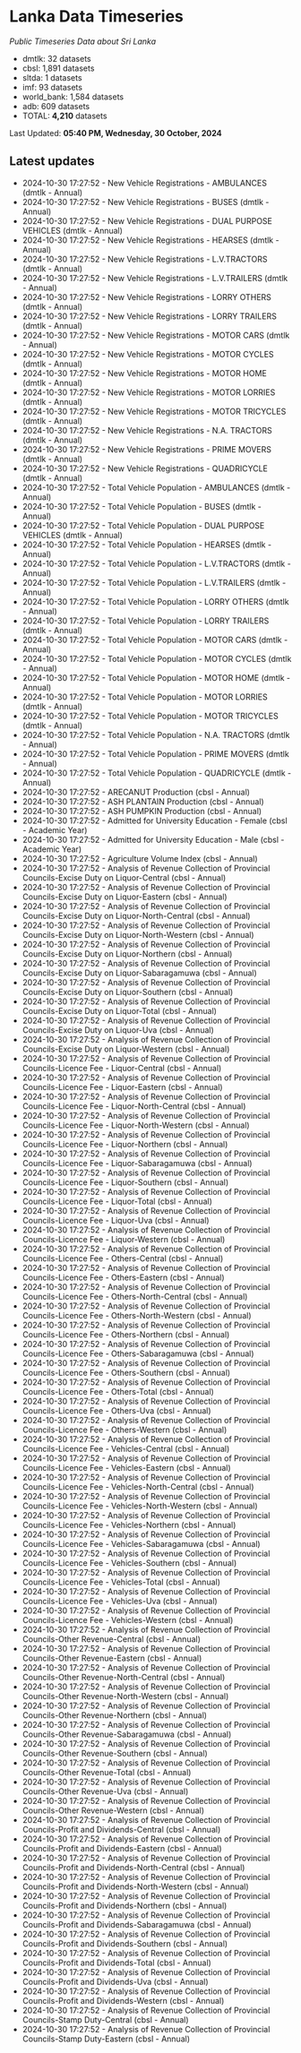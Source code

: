 # Lanka Data Timeseries
*Public Timeseries Data about Sri Lanka*

* dmtlk: 32 datasets
* cbsl: 1,891 datasets
* sltda: 1 datasets
* imf: 93 datasets
* world_bank: 1,584 datasets
* adb: 609 datasets
* TOTAL: **4,210** datasets

Last Updated: **05:40 PM, Wednesday, 30 October, 2024**

## Latest updates

* 2024-10-30 17:27:52 - New Vehicle Registrations - AMBULANCES (dmtlk - Annual)
* 2024-10-30 17:27:52 - New Vehicle Registrations - BUSES (dmtlk - Annual)
* 2024-10-30 17:27:52 - New Vehicle Registrations - DUAL PURPOSE VEHICLES (dmtlk - Annual)
* 2024-10-30 17:27:52 - New Vehicle Registrations - HEARSES (dmtlk - Annual)
* 2024-10-30 17:27:52 - New Vehicle Registrations - L.V.TRACTORS (dmtlk - Annual)
* 2024-10-30 17:27:52 - New Vehicle Registrations - L.V.TRAILERS (dmtlk - Annual)
* 2024-10-30 17:27:52 - New Vehicle Registrations - LORRY OTHERS (dmtlk - Annual)
* 2024-10-30 17:27:52 - New Vehicle Registrations - LORRY TRAILERS (dmtlk - Annual)
* 2024-10-30 17:27:52 - New Vehicle Registrations - MOTOR CARS (dmtlk - Annual)
* 2024-10-30 17:27:52 - New Vehicle Registrations - MOTOR CYCLES (dmtlk - Annual)
* 2024-10-30 17:27:52 - New Vehicle Registrations - MOTOR HOME (dmtlk - Annual)
* 2024-10-30 17:27:52 - New Vehicle Registrations - MOTOR LORRIES (dmtlk - Annual)
* 2024-10-30 17:27:52 - New Vehicle Registrations - MOTOR TRICYCLES (dmtlk - Annual)
* 2024-10-30 17:27:52 - New Vehicle Registrations - N.A. TRACTORS (dmtlk - Annual)
* 2024-10-30 17:27:52 - New Vehicle Registrations - PRIME MOVERS (dmtlk - Annual)
* 2024-10-30 17:27:52 - New Vehicle Registrations - QUADRICYCLE (dmtlk - Annual)
* 2024-10-30 17:27:52 - Total Vehicle Population - AMBULANCES (dmtlk - Annual)
* 2024-10-30 17:27:52 - Total Vehicle Population - BUSES (dmtlk - Annual)
* 2024-10-30 17:27:52 - Total Vehicle Population - DUAL PURPOSE VEHICLES (dmtlk - Annual)
* 2024-10-30 17:27:52 - Total Vehicle Population - HEARSES (dmtlk - Annual)
* 2024-10-30 17:27:52 - Total Vehicle Population - L.V.TRACTORS (dmtlk - Annual)
* 2024-10-30 17:27:52 - Total Vehicle Population - L.V.TRAILERS (dmtlk - Annual)
* 2024-10-30 17:27:52 - Total Vehicle Population - LORRY OTHERS (dmtlk - Annual)
* 2024-10-30 17:27:52 - Total Vehicle Population - LORRY TRAILERS (dmtlk - Annual)
* 2024-10-30 17:27:52 - Total Vehicle Population - MOTOR CARS (dmtlk - Annual)
* 2024-10-30 17:27:52 - Total Vehicle Population - MOTOR CYCLES (dmtlk - Annual)
* 2024-10-30 17:27:52 - Total Vehicle Population - MOTOR HOME (dmtlk - Annual)
* 2024-10-30 17:27:52 - Total Vehicle Population - MOTOR LORRIES (dmtlk - Annual)
* 2024-10-30 17:27:52 - Total Vehicle Population - MOTOR TRICYCLES (dmtlk - Annual)
* 2024-10-30 17:27:52 - Total Vehicle Population - N.A. TRACTORS (dmtlk - Annual)
* 2024-10-30 17:27:52 - Total Vehicle Population - PRIME MOVERS (dmtlk - Annual)
* 2024-10-30 17:27:52 - Total Vehicle Population - QUADRICYCLE (dmtlk - Annual)
* 2024-10-30 17:27:52 - ARECANUT Production (cbsl - Annual)
* 2024-10-30 17:27:52 - ASH PLANTAIN Production (cbsl - Annual)
* 2024-10-30 17:27:52 - ASH PUMPKIN Production (cbsl - Annual)
* 2024-10-30 17:27:52 - Admitted for University Education - Female (cbsl - Academic Year)
* 2024-10-30 17:27:52 - Admitted for University Education - Male (cbsl - Academic Year)
* 2024-10-30 17:27:52 - Agriculture Volume Index (cbsl - Annual)
* 2024-10-30 17:27:52 - Analysis of Revenue Collection of Provincial Councils-Excise Duty on Liquor-Central (cbsl - Annual)
* 2024-10-30 17:27:52 - Analysis of Revenue Collection of Provincial Councils-Excise Duty on Liquor-Eastern (cbsl - Annual)
* 2024-10-30 17:27:52 - Analysis of Revenue Collection of Provincial Councils-Excise Duty on Liquor-North-Central (cbsl - Annual)
* 2024-10-30 17:27:52 - Analysis of Revenue Collection of Provincial Councils-Excise Duty on Liquor-North-Western (cbsl - Annual)
* 2024-10-30 17:27:52 - Analysis of Revenue Collection of Provincial Councils-Excise Duty on Liquor-Northern (cbsl - Annual)
* 2024-10-30 17:27:52 - Analysis of Revenue Collection of Provincial Councils-Excise Duty on Liquor-Sabaragamuwa (cbsl - Annual)
* 2024-10-30 17:27:52 - Analysis of Revenue Collection of Provincial Councils-Excise Duty on Liquor-Southern (cbsl - Annual)
* 2024-10-30 17:27:52 - Analysis of Revenue Collection of Provincial Councils-Excise Duty on Liquor-Total (cbsl - Annual)
* 2024-10-30 17:27:52 - Analysis of Revenue Collection of Provincial Councils-Excise Duty on Liquor-Uva (cbsl - Annual)
* 2024-10-30 17:27:52 - Analysis of Revenue Collection of Provincial Councils-Excise Duty on Liquor-Western (cbsl - Annual)
* 2024-10-30 17:27:52 - Analysis of Revenue Collection of Provincial Councils-Licence Fee - Liquor-Central (cbsl - Annual)
* 2024-10-30 17:27:52 - Analysis of Revenue Collection of Provincial Councils-Licence Fee - Liquor-Eastern (cbsl - Annual)
* 2024-10-30 17:27:52 - Analysis of Revenue Collection of Provincial Councils-Licence Fee - Liquor-North-Central (cbsl - Annual)
* 2024-10-30 17:27:52 - Analysis of Revenue Collection of Provincial Councils-Licence Fee - Liquor-North-Western (cbsl - Annual)
* 2024-10-30 17:27:52 - Analysis of Revenue Collection of Provincial Councils-Licence Fee - Liquor-Northern (cbsl - Annual)
* 2024-10-30 17:27:52 - Analysis of Revenue Collection of Provincial Councils-Licence Fee - Liquor-Sabaragamuwa (cbsl - Annual)
* 2024-10-30 17:27:52 - Analysis of Revenue Collection of Provincial Councils-Licence Fee - Liquor-Southern (cbsl - Annual)
* 2024-10-30 17:27:52 - Analysis of Revenue Collection of Provincial Councils-Licence Fee - Liquor-Total (cbsl - Annual)
* 2024-10-30 17:27:52 - Analysis of Revenue Collection of Provincial Councils-Licence Fee - Liquor-Uva (cbsl - Annual)
* 2024-10-30 17:27:52 - Analysis of Revenue Collection of Provincial Councils-Licence Fee - Liquor-Western (cbsl - Annual)
* 2024-10-30 17:27:52 - Analysis of Revenue Collection of Provincial Councils-Licence Fee - Others-Central (cbsl - Annual)
* 2024-10-30 17:27:52 - Analysis of Revenue Collection of Provincial Councils-Licence Fee - Others-Eastern (cbsl - Annual)
* 2024-10-30 17:27:52 - Analysis of Revenue Collection of Provincial Councils-Licence Fee - Others-North-Central (cbsl - Annual)
* 2024-10-30 17:27:52 - Analysis of Revenue Collection of Provincial Councils-Licence Fee - Others-North-Western (cbsl - Annual)
* 2024-10-30 17:27:52 - Analysis of Revenue Collection of Provincial Councils-Licence Fee - Others-Northern (cbsl - Annual)
* 2024-10-30 17:27:52 - Analysis of Revenue Collection of Provincial Councils-Licence Fee - Others-Sabaragamuwa (cbsl - Annual)
* 2024-10-30 17:27:52 - Analysis of Revenue Collection of Provincial Councils-Licence Fee - Others-Southern (cbsl - Annual)
* 2024-10-30 17:27:52 - Analysis of Revenue Collection of Provincial Councils-Licence Fee - Others-Total (cbsl - Annual)
* 2024-10-30 17:27:52 - Analysis of Revenue Collection of Provincial Councils-Licence Fee - Others-Uva (cbsl - Annual)
* 2024-10-30 17:27:52 - Analysis of Revenue Collection of Provincial Councils-Licence Fee - Others-Western (cbsl - Annual)
* 2024-10-30 17:27:52 - Analysis of Revenue Collection of Provincial Councils-Licence Fee - Vehicles-Central (cbsl - Annual)
* 2024-10-30 17:27:52 - Analysis of Revenue Collection of Provincial Councils-Licence Fee - Vehicles-Eastern (cbsl - Annual)
* 2024-10-30 17:27:52 - Analysis of Revenue Collection of Provincial Councils-Licence Fee - Vehicles-North-Central (cbsl - Annual)
* 2024-10-30 17:27:52 - Analysis of Revenue Collection of Provincial Councils-Licence Fee - Vehicles-North-Western (cbsl - Annual)
* 2024-10-30 17:27:52 - Analysis of Revenue Collection of Provincial Councils-Licence Fee - Vehicles-Northern (cbsl - Annual)
* 2024-10-30 17:27:52 - Analysis of Revenue Collection of Provincial Councils-Licence Fee - Vehicles-Sabaragamuwa (cbsl - Annual)
* 2024-10-30 17:27:52 - Analysis of Revenue Collection of Provincial Councils-Licence Fee - Vehicles-Southern (cbsl - Annual)
* 2024-10-30 17:27:52 - Analysis of Revenue Collection of Provincial Councils-Licence Fee - Vehicles-Total (cbsl - Annual)
* 2024-10-30 17:27:52 - Analysis of Revenue Collection of Provincial Councils-Licence Fee - Vehicles-Uva (cbsl - Annual)
* 2024-10-30 17:27:52 - Analysis of Revenue Collection of Provincial Councils-Licence Fee - Vehicles-Western (cbsl - Annual)
* 2024-10-30 17:27:52 - Analysis of Revenue Collection of Provincial Councils-Other Revenue-Central (cbsl - Annual)
* 2024-10-30 17:27:52 - Analysis of Revenue Collection of Provincial Councils-Other Revenue-Eastern (cbsl - Annual)
* 2024-10-30 17:27:52 - Analysis of Revenue Collection of Provincial Councils-Other Revenue-North-Central (cbsl - Annual)
* 2024-10-30 17:27:52 - Analysis of Revenue Collection of Provincial Councils-Other Revenue-North-Western (cbsl - Annual)
* 2024-10-30 17:27:52 - Analysis of Revenue Collection of Provincial Councils-Other Revenue-Northern (cbsl - Annual)
* 2024-10-30 17:27:52 - Analysis of Revenue Collection of Provincial Councils-Other Revenue-Sabaragamuwa (cbsl - Annual)
* 2024-10-30 17:27:52 - Analysis of Revenue Collection of Provincial Councils-Other Revenue-Southern (cbsl - Annual)
* 2024-10-30 17:27:52 - Analysis of Revenue Collection of Provincial Councils-Other Revenue-Total (cbsl - Annual)
* 2024-10-30 17:27:52 - Analysis of Revenue Collection of Provincial Councils-Other Revenue-Uva (cbsl - Annual)
* 2024-10-30 17:27:52 - Analysis of Revenue Collection of Provincial Councils-Other Revenue-Western (cbsl - Annual)
* 2024-10-30 17:27:52 - Analysis of Revenue Collection of Provincial Councils-Profit and Dividends-Central (cbsl - Annual)
* 2024-10-30 17:27:52 - Analysis of Revenue Collection of Provincial Councils-Profit and Dividends-Eastern (cbsl - Annual)
* 2024-10-30 17:27:52 - Analysis of Revenue Collection of Provincial Councils-Profit and Dividends-North-Central (cbsl - Annual)
* 2024-10-30 17:27:52 - Analysis of Revenue Collection of Provincial Councils-Profit and Dividends-North-Western (cbsl - Annual)
* 2024-10-30 17:27:52 - Analysis of Revenue Collection of Provincial Councils-Profit and Dividends-Northern (cbsl - Annual)
* 2024-10-30 17:27:52 - Analysis of Revenue Collection of Provincial Councils-Profit and Dividends-Sabaragamuwa (cbsl - Annual)
* 2024-10-30 17:27:52 - Analysis of Revenue Collection of Provincial Councils-Profit and Dividends-Southern (cbsl - Annual)
* 2024-10-30 17:27:52 - Analysis of Revenue Collection of Provincial Councils-Profit and Dividends-Total (cbsl - Annual)
* 2024-10-30 17:27:52 - Analysis of Revenue Collection of Provincial Councils-Profit and Dividends-Uva (cbsl - Annual)
* 2024-10-30 17:27:52 - Analysis of Revenue Collection of Provincial Councils-Profit and Dividends-Western (cbsl - Annual)
* 2024-10-30 17:27:52 - Analysis of Revenue Collection of Provincial Councils-Stamp Duty-Central (cbsl - Annual)
* 2024-10-30 17:27:52 - Analysis of Revenue Collection of Provincial Councils-Stamp Duty-Eastern (cbsl - Annual)